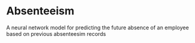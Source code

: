 # Absenteeism
A neural network model for predicting the future absence of an employee based on previous absenteesim records
